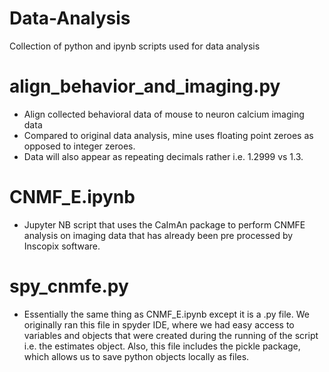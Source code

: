# Data-Analysis
Collection of python and ipynb scripts used for data analysis

  # align_behavior_and_imaging.py
  - Align collected behavioral data of mouse to neuron calcium imaging data
  - Compared to original data analysis, mine uses floating point zeroes as opposed to integer zeroes.
  - Data will also appear as repeating decimals rather i.e. 1.2999 vs 1.3.
  
  # CNMF_E.ipynb
  - Jupyter NB script that uses the CaImAn package to perform CNMFE analysis on imaging data that has already been pre processed by Inscopix software.
  
  # spy_cnmfe.py
  - Essentially the same thing as CNMF_E.ipynb except it is a .py file. We originally ran this file in spyder IDE, where we had easy access to variables and objects that were created during the running of the script i.e. the estimates object. Also, this file includes the pickle package, which allows us to save python objects locally as files.



